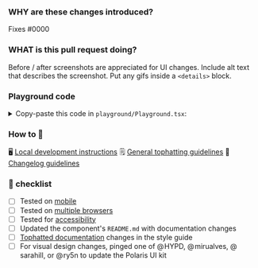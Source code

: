 <!-- PR title: [ComponentName] *Verb* a ... -->

### WHY are these changes introduced?

Fixes #0000

### WHAT is this pull request doing?

Before / after screenshots are appreciated for UI changes.
Include alt text that describes the screenshot.
Put any gifs inside a `<details>` block.

### Playground code

<details>
<summary>Copy-paste this code in <code>playground/Playground.tsx</code>:</summary>

```jsx
*** Add the code you want to test in here ***
```

</details>

### How to 🎩

🖥 [Local development instructions](https://github.com/Shopify/polaris-react/blob/master/README.md#development)
🗒 [General tophatting guidelines](https://github.com/Shopify/polaris-react/blob/master/documentation/Tophatting.md)
📄 [Changelog guidelines](https://github.com/Shopify/polaris-react/blob/master/documentation/Versioning%20and%20changelog.md)

### 🎩 checklist

* [ ] Tested on [mobile](https://github.com/Shopify/polaris-react/blob/master/documentation/Tophatting.md#cross-browser-testing)
* [ ] Tested on [multiple browsers](https://help.shopify.com/en/manual/intro-to-shopify/shopify-admin/supported-browsers)
* [ ] Tested for [accessibility](https://github.com/Shopify/polaris-react/blob/master/documentation/Accessibility%20testing.md)
* [ ] Updated the component's `README.md` with documentation changes
* [ ] [Tophatted documentation](https://github.com/Shopify/polaris-react/blob/master/documentation/Tophatting%20documentation.md) changes in the style guide
* [ ] For visual design changes, pinged one of @ HYPD, @ mirualves, @ sarahill, or @ ry5n to update the Polaris UI kit
